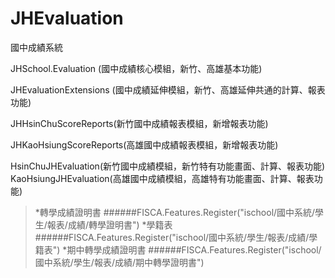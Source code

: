 JHEvaluation
============

國中成績系統

JHSchool.Evaluation (國中成績核心模組，新竹、高雄基本功能)

JHEvaluationExtensions (國中成績延伸模組，新竹、高雄延伸共通的計算、報表功能)

JHHsinChuScoreReports(新竹國中成績報表模組，新增報表功能)

JHKaoHsiungScoreReports(高雄國中成績報表模組，新增報表功能)

HsinChuJHEvaluation(新竹國中成績模組，新竹特有功能畫面、計算、報表功能)
KaoHsiungJHEvaluation(高雄國中成績模組，高雄特有功能畫面、計算、報表功能)



<blockquote>
*轉學成績證明書
######FISCA.Features.Register("ischool/國中系統/學生/報表/成績/轉學證明書")
*學籍表
######FISCA.Features.Register("ischool/國中系統/學生/報表/成績/學籍表")
*期中轉學成績證明書
######FISCA.Features.Register("ischool/國中系統/學生/報表/成績/期中轉學證明書")
<blockquote>
